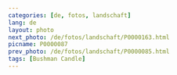 ```yaml
---
categories: [de, fotos, landschaft]
lang: de
layout: photo
next_photo: /de/fotos/landschaft/P0000163.html
picname: P0000087
prev_photo: /de/fotos/landschaft/P0000085.html
tags: [Bushman Candle]
---
```


